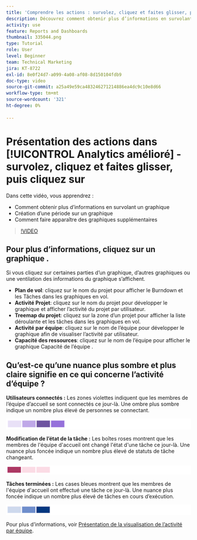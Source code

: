 ```yaml
---
title: 'Comprendre les actions : survolez, cliquez et faites glisser, puis cliquez sur'
description: Découvrez comment obtenir plus d’informations en survolant un graphique, en créant une période sur un graphique et en faisant apparaître des graphiques supplémentaires, le tout dans [!UICONTROL Analytics amélioré].
activity: use
feature: Reports and Dashboards
thumbnail: 335044.png
type: Tutorial
role: User
level: Beginner
team: Technical Marketing
jira: KT-8722
exl-id: 8e0f24d7-a099-4a08-af08-8d150104fdb9
doc-type: video
source-git-commit: a25a49e59ca483246271214886ea4dc9c10e8d66
workflow-type: tm+mt
source-wordcount: '321'
ht-degree: 0%

---
```


# Présentation des actions dans [!UICONTROL Analytics amélioré] - survolez, cliquez et faites glisser, puis cliquez sur

Dans cette vidéo, vous apprendrez :

* Comment obtenir plus d’informations en survolant un graphique
* Création d’une période sur un graphique
* Comment faire apparaître des graphiques supplémentaires

>[!VIDEO](https://video.tv.adobe.com/v/335044/?quality=12&learn=on)

## Pour plus d’informations, cliquez sur un graphique .

Si vous cliquez sur certaines parties d’un graphique, d’autres graphiques ou une ventilation des informations du graphique s’affichent.

* **Plan de vol**: cliquez sur le nom du projet pour afficher le Burndown et les Tâches dans les graphiques en vol.
* **Activité Projet**: cliquez sur le nom du projet pour développer le graphique et afficher l’activité du projet par utilisateur.
* **Treemap du projet**: cliquez sur la zone d’un projet pour afficher la liste déroulante et les tâches dans les graphiques en vol.
* **Activité par équipe**: cliquez sur le nom de l’équipe pour développer le graphique afin de visualiser l’activité par utilisateur.
* **Capacité des ressources**: cliquez sur le nom de l’équipe pour afficher le graphique Capacité de l’équipe .

## Qu’est-ce qu’une nuance plus sombre et plus claire signifie en ce qui concerne l’activité d’équipe ?

**Utilisateurs connectés :** Les zones violettes indiquent que les membres de l’équipe d’accueil se sont connectés ce jour-là. Une ombre plus sombre indique un nombre plus élevé de personnes se connectant.

![Image de zones ombrées violettes](assets/purple-shaded-boxes.png)

**Modification de l’état de la tâche :** Les boîtes roses montrent que les membres de l&#39;équipe d&#39;accueil ont changé l&#39;état d&#39;une tâche ce jour-là. Une nuance plus foncée indique un nombre plus élevé de statuts de tâche changeant.

![Une image de zones ombrées roses](assets/pink-shaded-boxes.png)

**Tâches terminées :** Les cases bleues montrent que les membres de l&#39;équipe d&#39;accueil ont effectué une tâche ce jour-là. Une nuance plus foncée indique un nombre plus élevé de tâches en cours d’exécution.

![Image de zones ombrées bleues](assets/blue-shaded-boxes.png)

Pour plus d’informations, voir [Présentation de la visualisation de l’activité par équipe](https://experienceleague.adobe.com/docs/workfront/using/reporting/enhanced-analytics/activity-by-team-overview.html?lang=en).
